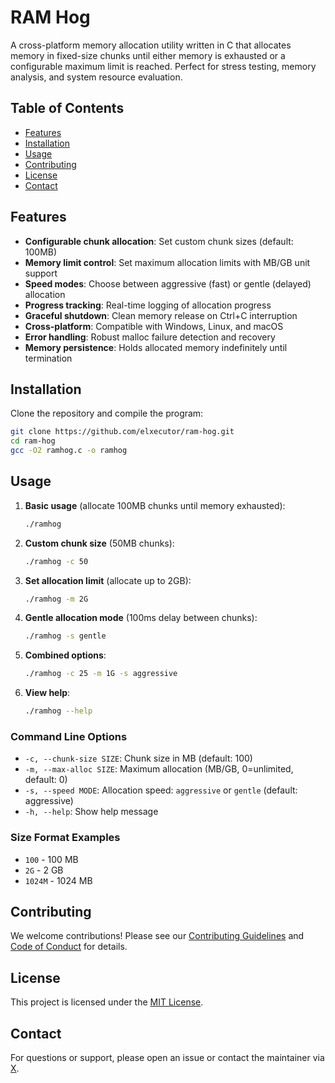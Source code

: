 
# RAM Hog

A cross-platform memory allocation utility written in C that allocates memory in fixed-size chunks until either memory is exhausted or a configurable maximum limit is reached. Perfect for stress testing, memory analysis, and system resource evaluation.

## Table of Contents
- [Features](#features)
- [Installation](#installation)
- [Usage](#usage)
- [Contributing](#contributing)
- [License](#license)
- [Contact](#contact)

## Features
- **Configurable chunk allocation**: Set custom chunk sizes (default: 100MB)
- **Memory limit control**: Set maximum allocation limits with MB/GB unit support
- **Speed modes**: Choose between aggressive (fast) or gentle (delayed) allocation
- **Progress tracking**: Real-time logging of allocation progress
- **Graceful shutdown**: Clean memory release on Ctrl+C interruption
- **Cross-platform**: Compatible with Windows, Linux, and macOS
- **Error handling**: Robust malloc failure detection and recovery
- **Memory persistence**: Holds allocated memory indefinitely until termination

## Installation
Clone the repository and compile the program:

```bash
git clone https://github.com/elxecutor/ram-hog.git
cd ram-hog
gcc -O2 ramhog.c -o ramhog
```

## Usage
1. **Basic usage** (allocate 100MB chunks until memory exhausted):
   ```bash
   ./ramhog
   ```

2. **Custom chunk size** (50MB chunks):
   ```bash
   ./ramhog -c 50
   ```

3. **Set allocation limit** (allocate up to 2GB):
   ```bash
   ./ramhog -m 2G
   ```

4. **Gentle allocation mode** (100ms delay between chunks):
   ```bash
   ./ramhog -s gentle
   ```

5. **Combined options**:
   ```bash
   ./ramhog -c 25 -m 1G -s aggressive
   ```

6. **View help**:
   ```bash
   ./ramhog --help
   ```

### Command Line Options
- `-c, --chunk-size SIZE`: Chunk size in MB (default: 100)
- `-m, --max-alloc SIZE`: Maximum allocation (MB/GB, 0=unlimited, default: 0)
- `-s, --speed MODE`: Allocation speed: `aggressive` or `gentle` (default: aggressive)
- `-h, --help`: Show help message

### Size Format Examples
- `100` - 100 MB
- `2G` - 2 GB  
- `1024M` - 1024 MB

## Contributing
We welcome contributions! Please see our [Contributing Guidelines](CONTRIBUTING.md) and [Code of Conduct](CODE_OF_CONDUCT.md) for details.

## License
This project is licensed under the [MIT License](LICENSE).

## Contact
For questions or support, please open an issue or contact the maintainer via [X](https://x.com/elxecutor/).
